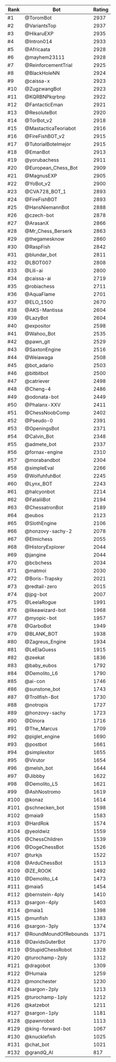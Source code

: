Rank|Bot|Rating
---|---|---
#1|@ToromBot|2937
#2|@VariantsTop|2937
#3|@HikaruEXP|2935
#4|@Intron014|2933
#5|@Africaata|2928
#6|@mayhem23111|2928
#7|@ReinforcementTrial|2925
#8|@BlackHoleNN|2924
#9|@caissa-x|2923
#10|@ZugzwangBot|2923
#11|@KQRBNPkqrbnp|2922
#12|@FantacticEman|2921
#13|@ResoluteBot|2920
#14|@TorBot_v2|2918
#15|@MastacticaTeoriabot|2916
#16|@FireFishBOT_v2|2915
#17|@TutorialBotelmejor|2915
#18|@EmanBot|2913
#19|@yorubachess|2911
#20|@European_Chess_Bot|2909
#21|@MagnusEXP|2905
#22|@YoBot_v2|2900
#23|@CVA728_BOT_1|2893
#24|@FireFishBOT|2893
#25|@HansNiemannBot|2888
#26|@czech-bot|2878
#27|@ArasanX|2866
#28|@Mr_Chess_Berserk|2863
#29|@thegamesknow|2860
#30|@RaspFish|2842
#31|@blundar_bot|2811
#32|@LBOT007|2808
#33|@Lili-ai|2800
#34|@caissa-ai|2719
#35|@robiachess|2711
#36|@AquaFlame|2701
#37|@ELO_1500|2670
#38|@AKS-Mantissa|2604
#39|@LazyBot|2604
#40|@expositor|2598
#41|@Wahoo_Bot|2535
#42|@pawn_git|2529
#43|@SaxtonEngine|2516
#44|@Weiawaga|2508
#45|@bot_adario|2503
#46|@bitbitbot|2500
#47|@catriever|2498
#48|@Cheng-4|2486
#49|@odonata-bot|2449
#50|@Phalanx-XXV|2411
#51|@ChessNoobComp|2402
#52|@Pseudo-0|2391
#53|@OpeningsBot|2371
#54|@Calvin_Bot|2348
#55|@admete_bot|2337
#56|@fornax-engine|2310
#57|@morabandbot|2304
#58|@simpleEval|2266
#59|@WolfuhfuhBot|2245
#60|@Lynx_BOT|2243
#61|@halcyonbot|2214
#62|@FataliiBot|2194
#63|@ChessatronBot|2189
#64|@eubos|2123
#65|@SlothEngine|2106
#66|@honzovy-sachy-2|2078
#67|@Elmichess|2055
#68|@HistoryExplorer|2044
#69|@jangine|2044
#70|@bcbchess|2034
#71|@matmoi|2030
#72|@Boris-Trapsky|2021
#73|@redtail-zero|2015
#74|@jpg-bot|2007
#75|@LeelaRogue|1991
#76|@likeawizard-bot|1968
#77|@myopic-bot|1957
#78|@GarboBot|1949
#79|@BLANK_BOT|1938
#80|@Zagreus_Engine|1934
#81|@LeElaGuess|1915
#82|@zeekat|1836
#83|@baby_eubos|1792
#84|@Demolito_L6|1790
#85|@ai-con|1746
#86|@sunstone_bot|1743
#87|@Trollfish-Bot|1730
#88|@notropis|1727
#89|@honzovy-sachy|1723
#90|@Dinora|1716
#91|@The_Marcus|1709
#92|@piglet_engine|1690
#93|@postbot|1661
#94|@simplexitor|1655
#95|@Virutor|1654
#96|@melsh_bot|1644
#97|@Jibbby|1622
#98|@Demolito_L5|1621
#99|@AshNostromo|1619
#100|@konaz|1614
#101|@schnecken_bot|1598
#102|@maia9|1583
#103|@HardRok|1574
#104|@yeoldwiz|1559
#105|@ChessChildren|1539
#106|@DogeChessBot|1526
#107|@turkjs|1522
#108|@ArduChessBot|1513
#109|@ZE_ROOK|1492
#110|@Demolito_L4|1473
#111|@maia5|1454
#112|@bernstein-4ply|1410
#113|@sargon-4ply|1403
#114|@maia1|1398
#115|@munfish|1383
#116|@sargon-3ply|1374
#117|@RoundMoundOfRebounds|1371
#118|@DavidsGuterBot|1370
#119|@StupidChessRobot|1328
#120|@turochamp-2ply|1312
#121|@dragobot|1309
#122|@Humaia|1259
#123|@monchester|1230
#124|@sargon-2ply|1213
#125|@turochamp-1ply|1212
#126|@katzebot|1211
#127|@sargon-1ply|1181
#128|@pawnrobot|1113
#129|@king-forward-bot|1067
#130|@knucklefish|1025
#131|@chat_bot|1021
#132|@grandQ_AI|817
